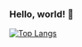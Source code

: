 ### Hello, world! 👋

[![Top Langs](https://github-readme-stats.vercel.app/api/top-langs/?username=FelipeFFR&layout=compact)](https://github.com/FelipeFFR/github-readme-stats)

<!--
**FelipeFFR/FelipeFFR** is a ✨ _special_ ✨ repository because its `README.md` (this file) appears on your GitHub profile.

Here are some ideas to get you started:

- 🔭 I’m currently working on ...
- 🌱 I’m currently learning ...
- 👯 I’m looking to collaborate on ...
- 🤔 I’m looking for help with ...
- 💬 Ask me about ...
- 📫 How to reach me: ...
- 😄 Pronouns: ...
- ⚡ Fun fact: ...
-->
